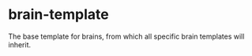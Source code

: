 # brain-template
 The base template for brains, from which all specific brain templates will inherit.
